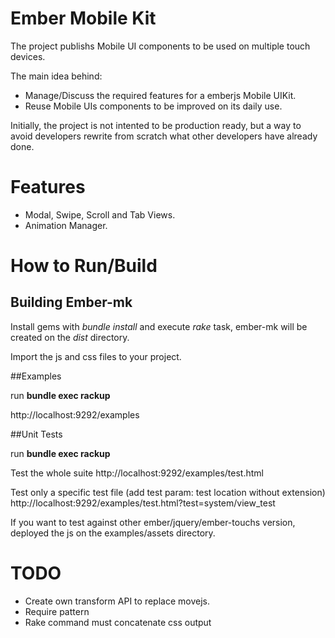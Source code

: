 # Ember Mobile Kit

The project publishs Mobile UI components to be used on multiple touch devices.

The main idea behind: 

- Manage/Discuss the required features for a emberjs Mobile UIKit.
- Reuse Mobile UIs components to be improved on its daily use.

Initially, the project is not intented to be production ready, but a
way to avoid developers rewrite from scratch what other developers have already done.

# Features

  - Modal, Swipe, Scroll and Tab Views.
  - Animation Manager.

# How to Run/Build

## Building Ember-mk

Install gems with _bundle install_ and execute _rake_ task, ember-mk  will be created on the _dist_ directory.

Import the js and css files to your project.


##Examples

run __bundle exec rackup__ 

http://localhost:9292/examples

##Unit Tests

run __bundle exec rackup__ 

Test the whole suite  http://localhost:9292/examples/test.html

Test only a specific test file (add test param: test location without extension) http://localhost:9292/examples/test.html?test=system/view_test

If you want to test against other ember/jquery/ember-touchs version, deployed the js on the examples/assets directory.


# TODO

- Create own transform API to replace movejs.
- Require pattern
- Rake command must concatenate css output
